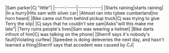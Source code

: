 |Sam parker|Cj "little"|
|-----:-----|------:-----|
|Starts raining|starts raining|
|In a hurry|Hits sam with silver car|
|Almost ran into tybee cumberland|no horn heard|
|Bike came out from behind pickup truck|Cj was trying to give Terry the slip|
|Cj says that he couldn't see sam|Asks"will this make me late"|
|Terry ruins people's lives|Sam was wearing a helmet|
|Bike darts infront of him|Cj was talking on the phone|
|Sherrif says it's nobody's fault|Violating curfew|
|Speedee is doing deleveries the next day, and hasn't learned a thing|Sherrif says that accedent was caused by CJ|
